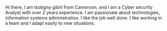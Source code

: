 Hi there,
I am tsobgny gibril from Cameroon, and I am a Cyber security Analyst with over 2 years experience. I am passionate about technologies, information systems administration. I like the job well done. I like working in a team and I adapt easily to new situations.
